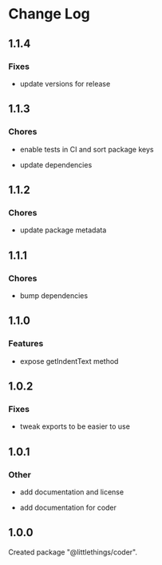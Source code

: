 # Change Log

## 1.1.4

### Fixes

-   update versions for release

## 1.1.3

### Chores

-   enable tests in CI and sort package keys

-   update dependencies

## 1.1.2

### Chores

-   update package metadata

## 1.1.1

### Chores

-   bump dependencies

## 1.1.0

### Features

-   expose getIndentText method

## 1.0.2

### Fixes

-   tweak exports to be easier to use

## 1.0.1

### Other

-   add documentation and license

-   add documentation for coder

## 1.0.0

Created package "@littlethings/coder".
